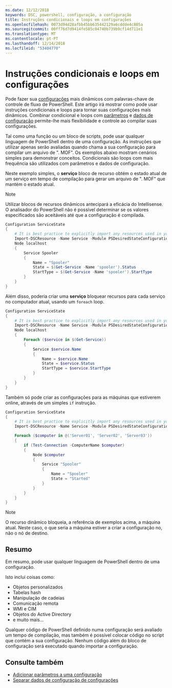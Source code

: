 ```yaml
---
ms.date: 12/12/2018
keywords: DSC, powershell, configuração, a configuração
title: Instruções condicionais e loops em configurações
ms.openlocfilehash: 0073d94d28afbb45bb635442129a6cddde4c805a
ms.sourcegitcommit: 00ff76d7d9414fe585c04740b739b9cf14d711e1
ms.translationtype: MT
ms.contentlocale: pt-PT
ms.lasthandoff: 12/14/2018
ms.locfileid: "53404770"
---
```

# <a name="conditional-statements-and-loops-in-configurations"></a>Instruções condicionais e loops em configurações

Pode fazer sua [configurações](configurations.md) mais dinâmicos com palavras-chave de controle de fluxo de PowerShell. Este artigo irá mostrar como pode usar instruções condicionais e loops para tornar suas configurações mais dinâmicos. Combinar condicional e loops com [parâmetros](add-parameters-to-a-configuration.md) e [dados de configuração](configData.md) permite-lhe mais flexibilidade e controle ao compilar suas configurações.

Tal como uma função ou um bloco de scripts, pode usar qualquer linguagem de PowerShell dentro de uma configuração. As instruções que utilizar apenas serão avaliadas quando chama a sua configuração para compilar um arquivo de ". MOF". Os exemplos abaixo mostram cenários simples para demonstrar conceitos. Condicionais são loops com mais frequência são utilizados com parâmetros e dados de configuração.

Neste exemplo simples, o **serviço** bloco de recurso obtém o estado atual de um serviço em tempo de compilação para gerar um arquivo de ". MOF" que mantém o estado atual.

> [!NOTE]
> Utilizar blocos de recursos dinâmicos antecipará a eficácia do Intellisense. O analisador do PowerShell não é possível determinar se os valores especificados são aceitáveis até que a configuração é compilada.

```powershell
Configuration ServiceState
{
    # It is best practice to explicitly import any resources used in your Configurations.
    Import-DSCResource -Name Service -Module PSDesiredStateConfiguration
    Node localhost
    {
        Service Spooler
        {
            Name = "Spooler"
            State = $(Get-Service -Name 'spooler').Status
            StartType = $(Get-Service -Name 'spooler').StartType
        }
    }
}
```

Além disso, poderia criar uma **serviço** bloquear recursos para cada serviço no computador atual, usando um `foreach` loop.

```powershell
Configuration ServiceState
{
    # It is best practice to explicitly import any resources used in your Configurations.
    Import-DSCResource -Name Service -Module PSDesiredStateConfiguration
    Node localhost
    {
        Foreach ($service in $(Get-Service))
        {
            Service $service.Name
            {
                Name = $service.Name
                State = $service.Status
                StartType = $service.StartType
            }
        }
    }
}
```

Também só pode criar as configurações para as máquinas que estiverem online, através de um simples `if` instrução.

```powershell
Configuration ServiceState
{
    # It is best practice to explicitly import any resources used in your Configurations.
    Import-DSCResource -Name Service -Module PSDesiredStateConfiguration

    Foreach ($computer in @('Server01', 'Server02', 'Server03'))
    {
        if (Test-Connection -ComputerName $computer)
        {
            Node $computer
            {
                Service "Spooler"
                {
                    Name = "Spooler"
                    State = "Started"
                }
            }
        }
    }
}
```

> [!NOTE]
> O recurso dinâmico bloqueia, a referência de exemplos acima, a máquina atual. Neste caso, o que seria a máquina estiver a criar a configuração no, não o nó de destino.

<!---
Mention Get-DSCConfigurationFromSystem
-->

## <a name="summary"></a>Resumo

Em resumo, pode usar qualquer linguagem de PowerShell dentro de uma configuração.

Isto inclui coisas como:

- Objetos personalizados
- Tabelas hash
- Manipulação de cadeias
- Comunicação remota
- WMI e CIM
- Objetos do Active Directory
- e muito mais...

Qualquer código de PowerShell definido numa configuração será avaliado um tempo de compilação, mas também é possível colocar código no script que contém a sua configuração. Nenhum código além do bloco de configuração será executado quando importar a configuração.

## <a name="see-also"></a>Consulte também

- [Adicionar parâmetros a uma configuração](add-parameters-to-a-configuration.md)
- [Separar dados de configuração de configurações](configData.md)
